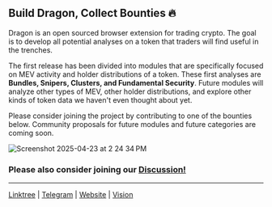 ## Build Dragon, Collect Bounties 🔥

Dragon is an open sourced browser extension for trading crypto. The goal is to develop all potential analyses on a token that traders will find useful in the trenches.   

The first release has been divided into modules that are specifically focused on MEV activity and holder distributions of a token. These first analyses are **Bundles, Snipers, Clusters, and Fundamental Security**. Future modules will analyze other types of MEV, other holder distributions, and explore other kinds of token data we haven't even thought about yet.

Please consider joining the project by contributing to one of the bounties below. Community proposals for future modules and future categories are coming soon.

![Screenshot 2025-04-23 at 2 24 34 PM](https://github.com/user-attachments/assets/964752fe-c22d-4d18-aa41-b837014b3314)


### Please also consider joining our [Discussion!](https://github.com/orgs/alpha-dragon-org/discussions)

---

[Linktree](https://linktr.ee/alphadragon) |
[Telegram](https://t.me/+OU0SLVfcpEZhZWQx) | 
[Website](https://alpha-dragon.ai/index.html) | 
[Vision](https://dragon-12.gitbook.io/alpha-dragon)
